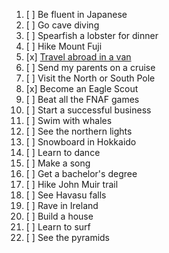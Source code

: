 1. [ ] Be fluent in Japanese
2. [ ] Go cave diving
3. [ ] Spearfish a lobster for dinner
4. [ ] Hike Mount Fuji
5. [x] [Travel abroad in a van](/travel/west-coast-2024)
6. [ ] Send my parents on a cruise
7. [ ] Visit the North or South Pole
8. [x] Become an Eagle Scout
9. [ ] Beat all the FNAF games
10. [ ] Start a successful business
11. [ ] Swim with whales
12. [ ] See the northern lights
13. [ ] Snowboard in Hokkaido
14. [ ] Learn to dance
15. [ ] Make a song
16. [ ] Get a bachelor's degree
17. [ ] Hike John Muir trail
18. [ ] See Havasu falls
19. [ ] Rave in Ireland
20. [ ] Build a house
21. [ ] Learn to surf
22. [ ] See the pyramids